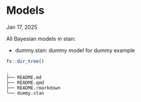 # Models
Jan 17, 2025

All Bayesian models in stan:

- dummy.stan: dummy model for dummy example

``` r
fs::dir_tree()
```

    .
    ├── README.md
    ├── README.qmd
    ├── README.rmarkdown
    └── dummy.stan
